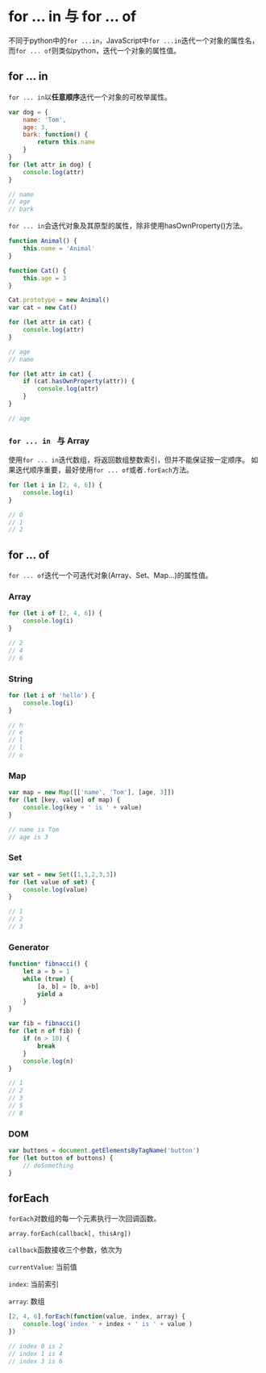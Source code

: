 # for ... in 与 for ... of

不同于python中的`for ...in`，JavaScript中`for ...in`迭代一个对象的属性名，
而`for ... of`则类似python，迭代一个对象的属性值。

## for ... in

`for ... in`以**任意顺序**迭代一个对象的可枚举属性。

```javascript
var dog = {
    name: 'Tom',
    age: 3,
    bark: function() {
        return this.name
    }
}
for (let attr in dog) {
    console.log(attr)
}

// name
// age
// bark
```

`for ... in`会迭代对象及其原型的属性，除非使用hasOwnProperty()方法。

```js
function Animal() {
    this.name = 'Animal'
}

function Cat() {
    this.age = 3
}

Cat.prototype = new Animal()
var cat = new Cat()

for (let attr in cat) {
    console.log(attr)
}

// age
// name

for (let attr in cat) {
    if (cat.hasOwnProperty(attr)) {
        console.log(attr)
    }
}

// age
```

### `for ... in ` 与 Array

使用`for ... in`迭代数组，将返回数组整数索引，但并不能保证按一定顺序。
如果迭代顺序重要，最好使用`for ... of`或者`.forEach`方法。

```js
for (let i in [2, 4, 6]) {
    console.log(i)
}

// 0
// 1
// 2
```

## for ... of

`for ... of`迭代一个可迭代对象(Array、Set、Map...)的属性值。

### Array

```js
for (let i of [2, 4, 6]) {
    console.log(i)
}

// 2
// 4
// 6
```

### String

```js
for (let i of 'hello') {
    console.log(i)
}

// h
// e
// l
// l
// o
```

### Map

```js
var map = new Map([['name', 'Tom'], [age, 3]])
for (let [key, value] of map) {
    console.log(key + ' is ' + value)
}

// name is Tom
// age is 3
```

### Set

```js
var set = new Set([1,1,2,3,3])
for (let value of set) {
    console.log(value)
}

// 1
// 2
// 3
```

### Generator

```js
function* fibnacci() {
    let a = b = 1
    while (true) {
        [a, b] = [b, a+b]
        yield a
    }
}

var fib = fibnacci()
for (let n of fib) {
    if (n > 10) {
        break
    }
    console.log(n)
}

// 1
// 2
// 3
// 5
// 8
```

### DOM

```js
var buttons = document.getElementsByTagName('button')
for (let button of buttons) {
    // doSomething
}
```

## forEach

`forEach`对数组的每一个元素执行一次回调函数。

`array.forEach(callback[, thisArg])`

`callback`函数接收三个参数，依次为

`currentValue`: 当前值

`index`: 当前索引

`array`: 数组

```js
[2, 4, 6].forEach(function(value, index, array) {
    console.log('index ' + index + ' is ' + value )
})

// index 0 is 2
// index 1 is 4
// index 3 is 6
```